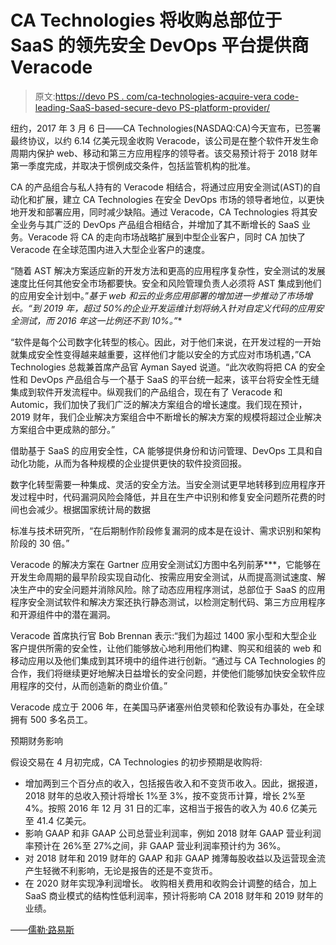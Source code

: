 # CA Technologies 将收购总部位于 SaaS 的领先安全 DevOps 平台提供商 Veracode

> 原文:[https://devo PS . com/ca-technologies-acquire-vera code-leading-SaaS-based-secure-devo PS-platform-provider/](https://devops.com/ca-technologies-acquire-veracode-leading-saas-based-secure-devops-platform-provider/)

纽约，2017 年 3 月 6 日——CA Technologies(NASDAQ:CA)今天宣布，已签署最终协议，以约 6.14 亿美元现金收购 Veracode，该公司是在整个软件开发生命周期内保护 web、移动和第三方应用程序的领导者。该交易预计将于 2018 财年第一季度完成，并取决于惯例成交条件，包括监管机构的批准。

CA 的产品组合与私人持有的 Veracode 相结合，将通过应用安全测试(AST)的自动化和扩展，建立 CA Technologies 在安全 DevOps 市场的领导者地位，以更快地开发和部署应用，同时减少缺陷。通过 Veracode，CA Technologies 将其安全业务与其广泛的 DevOps 产品组合相结合，并增加了其不断增长的 SaaS 业务。Veracode 将 CA 的走向市场战略扩展到中型企业客户，同时 CA 加快了 Veracode 在全球范围内进入大型企业客户的速度。

“随着 AST 解决方案适应新的开发方法和更高的应用程序复杂性，安全测试的发展速度比任何其他安全市场都要快。安全和风险管理负责人必须将 AST 集成到他们的应用安全计划中。”*基于 web 和云的业务应用部署的增加进一步推动了市场增长。“到 2019 年，超过 50%的企业开发运维计划将纳入针对自定义代码的应用安全测试，而 2016 年这一比例还不到 10%。”**

“软件是每个公司数字化转型的核心。因此，对于他们来说，在开发过程的一开始就集成安全性变得越来越重要，这样他们才能以安全的方式应对市场机遇，”CA Technologies 总裁兼首席产品官 Ayman Sayed 说道。“此次收购将把 CA 的安全性和 DevOps 产品组合与一个基于 SaaS 的平台统一起来，该平台将安全性无缝集成到软件开发流程中。纵观我们的产品组合，现在有了 Veracode 和 Automic，我们加快了我们广泛的解决方案组合的增长速度。我们现在预计，2019 财年，我们企业解决方案组合中不断增长的解决方案的规模将超过企业解决方案组合中更成熟的部分。”

借助基于 SaaS 的应用安全性，CA 能够提供身份和访问管理、DevOps 工具和自动化功能，从而为各种规模的企业提供更快的软件投资回报。

数字化转型需要一种集成、灵活的安全方法。当安全测试更早地转移到应用程序开发过程中时，代码漏洞风险会降低，并且在生产中识别和修复安全问题所花费的时间也会减少。根据国家统计局的数据

标准与技术研究所，“在后期制作阶段修复漏洞的成本是在设计、需求识别和架构阶段的 30 倍。”

Veracode 的解决方案在 Gartner 应用安全测试幻方图中名列前茅***，它能够在开发生命周期的最早阶段实现自动化、按需应用安全测试，从而提高测试速度、解决生产中的安全问题并消除风险。除了动态应用程序测试，总部位于 SaaS 的应用程序安全测试软件和解决方案还执行静态测试，以检测定制代码、第三方应用程序和开源组件中的潜在漏洞。

Veracode 首席执行官 Bob Brennan 表示:“我们为超过 1400 家小型和大型企业客户提供所需的安全性，让他们能够放心地利用他们构建、购买和组装的 web 和移动应用以及他们集成到其环境中的组件进行创新。“通过与 CA Technologies 的合作，我们将继续更好地解决日益增长的安全问题，并使他们能够加快安全软件应用程序的交付，从而创造新的商业价值。”

Veracode 成立于 2006 年，在美国马萨诸塞州伯灵顿和伦敦设有办事处，在全球拥有 500 多名员工。

预期财务影响

假设交易在 4 月初完成，CA Technologies 的初步预期是收购将:

*   增加两到三个百分点的收入，包括报告收入和不变货币收入。因此，据报道，2018 财年的总收入预计将增长 1%至 3%，按不变货币计算，增长 2%至 4%。按照 2016 年 12 月 31 日的汇率，这相当于报告的收入为 40.6 亿美元至 41.4 亿美元。
*   影响 GAAP 和非 GAAP 公司总营业利润率，例如 2018 财年 GAAP 营业利润率预计在 26%至 27%之间，非 GAAP 营业利润率预计约为 36%。
*   对 2018 财年和 2019 财年的 GAAP 和非 GAAP 摊薄每股收益以及运营现金流产生轻微不利影响，无论是报告的还是不变货币。
*   在 2020 财年实现净利润增长。
    收购相关费用和收购会计调整的结合，加上 SaaS 商业模式的结构性低利润率，预计将影响 CA 2018 财年和 2019 财年的业绩。

——[儒勒·路易斯](https://devops.com/author/jules/)